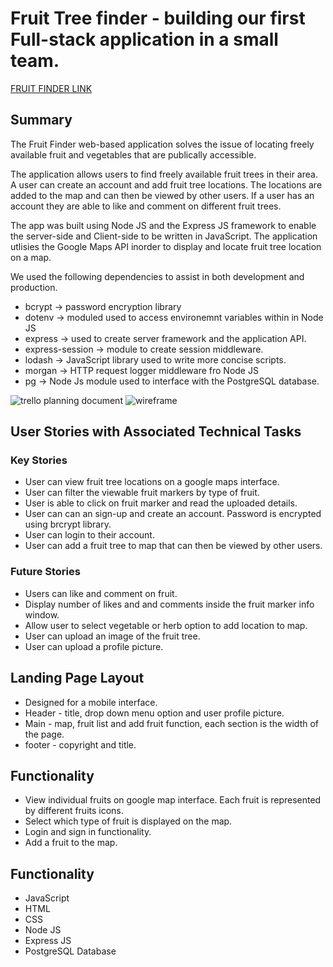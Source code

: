 # Fruit Tree finder - building our first Full-stack application in a small team. 

[FRUIT FINDER LINK](https://multicultural-leaf-99080.herokuapp.com/)

## Summary
The Fruit Finder web-based application solves the issue of locating freely available fruit and vegetables that are publically accessible. 

The application allows users to find freely available fruit trees in their area. A user can create an account and add fruit tree locations. The locations are added to the map and can then be viewed by other users. If a user has an account they are able to like and comment on different fruit trees. 

The app was built using Node JS and the Express JS framework to enable the server-side and Client-side to be written in JavaScript. The application utlisies the Google Maps API inorder to display and locate fruit tree location on a map.

We used the following dependencies to assist in both development and production. 
- bcrypt -> password encryption  library 
- dotenv -> moduled used to access environemnt variables within in Node JS
- express -> used to create server framework and the application API. 
- express-session -> module to create session middleware. 
- lodash -> JavaScript library used to write more concise scripts. 
- morgan -> HTTP request logger middleware fro Node JS
- pg -> Node Js module used to interface with the PostgreSQL database. 

![trello planning document](https://github.com/renn72/fruit_trees/blob/master/client/images/trello.png)
![wireframe](https://github.com/renn72/fruit_trees/blob/master/client/images/wireframes.png)

## User Stories with Associated Technical Tasks

### Key Stories

* User can view fruit tree locations on a google maps interface. 
* User can filter the viewable fruit markers by type of fruit. 
* User is able to click on fruit marker and read the uploaded details.
* User can can an sign-up and create an account. Password is encrypted using brcrypt library. 
* User can login to their account. 
* User can add a fruit tree to map that can then be viewed by other users. 

### Future Stories 

* Users can like and comment on fruit. 
* Display number of likes and and comments inside the fruit marker info window. 
* Allow user to select vegetable or herb option to add location to map. 
* User can upload an image of the fruit tree. 
* User can upload a profile picture. 

## Landing Page Layout 

* Designed for a mobile interface. 
* Header - title, drop down menu option and user profile picture. 
* Main - map, fruit list and add fruit function, each section is the width of the page. 
* footer - copyright and title. 

## Functionality 

* View individual fruits on google map interface. Each fruit is represented by different fruits icons. 
* Select which type of fruit is displayed on the map. 
* Login and sign in functionality. 
* Add a fruit to the map. 

## Functionality 

* JavaScript
* HTML
* CSS
* Node JS
* Express JS
* PostgreSQL Database 
